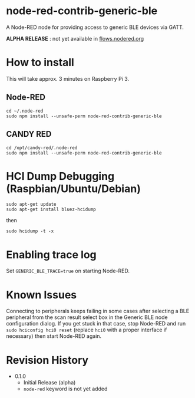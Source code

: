 node-red-contrib-generic-ble
===

A Node-RED node for providing access to generic BLE devices via GATT.

**ALPHA RELEASE** : not yet available in [flows.nodered.org](https://flows.nodered.org)

# How to install

This will take approx. 3 minutes on Raspberry Pi 3.

## Node-RED

```
cd ~/.node-red
sudo npm install --unsafe-perm node-red-contrib-generic-ble
```

## CANDY RED

```
cd /opt/candy-red/.node-red
sudo npm install --unsafe-perm node-red-contrib-generic-ble
```

# HCI Dump Debugging (Raspbian/Ubuntu/Debian)

```
sudo apt-get update
sudo apt-get install bluez-hcidump
```

then

```
sudo hcidump -t -x
```

# Enabling trace log

Set `GENERIC_BLE_TRACE=true` on starting Node-RED.

# Known Issues

Connecting to peripherals keeps failing in some cases after selecting a BLE peripheral from the scan result select box in the Generic BLE node configuration dialog. If you get stuck in that case, stop Node-RED and run `sudo hciconfig hci0 reset` (replace `hci0` with a proper interface if necessary) then start Node-RED again.

# Revision History

* 0.1.0
  - Initial Release (alpha)
  - `node-red` keyword is not yet added
